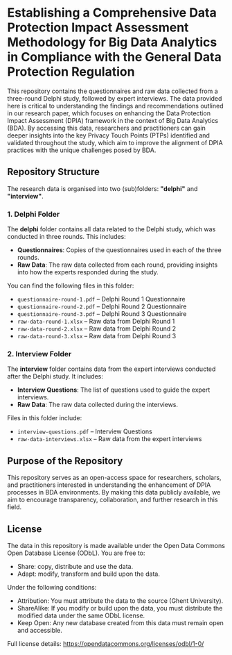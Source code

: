 # Establishing a Comprehensive Data Protection Impact Assessment Methodology for Big Data Analytics in Compliance with the General Data Protection Regulation

This repository contains the questionnaires and raw data collected from a three-round Delphi study, followed by expert interviews. The data provided here is critical to understanding the findings and recommendations outlined in our research paper, which focuses on enhancing the Data Protection Impact Assessment (DPIA) framework in the context of Big Data Analytics (BDA). By accessing this data, researchers and practitioners can gain deeper insights into the key Privacy Touch Points (PTPs) identified and validated throughout the study, which aim to improve the alignment of DPIA practices with the unique challenges posed by BDA.

## Repository Structure

The research data is organised into two (sub)folders: **"delphi"** and **"interview"**.

### 1. Delphi Folder
The **delphi** folder contains all data related to the Delphi study, which was conducted in three rounds. This includes:

- **Questionnaires**: Copies of the questionnaires used in each of the three rounds.
- **Raw Data**: The raw data collected from each round, providing insights into how the experts responded during the study.

You can find the following files in this folder:
- `questionnaire-round-1.pdf` – Delphi Round 1 Questionnaire
- `questionnaire-round-2.pdf` – Delphi Round 2 Questionnaire
- `questionnaire-round-3.pdf` – Delphi Round 3 Questionnaire
- `raw-data-round-1.xlsx` – Raw data from Delphi Round 1
- `raw-data-round-2.xlsx` – Raw data from Delphi Round 2
- `raw-data-round-3.xlsx` – Raw data from Delphi Round 3

### 2. Interview Folder
The **interview** folder contains data from the expert interviews conducted after the Delphi study. It includes:

- **Interview Questions**: The list of questions used to guide the expert interviews.
- **Raw Data**: The raw data collected during the interviews.

Files in this folder include:
- `interview-questions.pdf` – Interview Questions
- `raw-data-interviews.xlsx` – Raw data from the expert interviews

## Purpose of the Repository

This repository serves as an open-access space for researchers, scholars, and practitioners interested in understanding the enhancement of DPIA processes in BDA environments. By making this data publicly available, we aim to encourage transparency, collaboration, and further research in this field.

## License

The data in this repository is made available under the Open Data Commons Open Database License (ODbL). You are free to:
- Share: copy, distribute and use the data.
- Adapt: modify, transform and build upon the data.

Under the following conditions:
- Attribution: You must attribute the data to the source (Ghent University).
- ShareAlike: If you modify or build upon the data, you must distribute the modified data under the same ODbL license.
- Keep Open: Any new database created from this data must remain open and accessible.

Full license details: https://opendatacommons.org/licenses/odbl/1-0/



